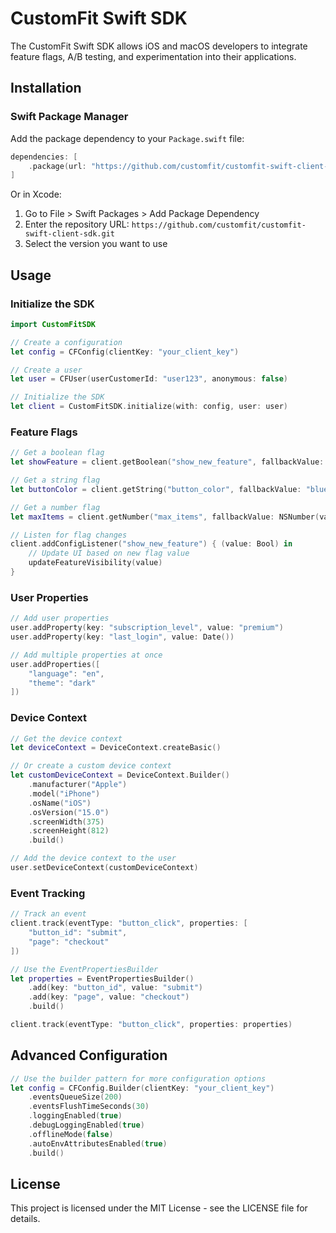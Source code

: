 # CustomFit Swift SDK

The CustomFit Swift SDK allows iOS and macOS developers to integrate feature flags, A/B testing, and experimentation into their applications.

## Installation

### Swift Package Manager

Add the package dependency to your `Package.swift` file:

```swift
dependencies: [
    .package(url: "https://github.com/customfit/customfit-swift-client-sdk.git", from: "1.0.0")
]
```

Or in Xcode:

1. Go to File > Swift Packages > Add Package Dependency
2. Enter the repository URL: `https://github.com/customfit/customfit-swift-client-sdk.git`
3. Select the version you want to use

## Usage

### Initialize the SDK

```swift
import CustomFitSDK

// Create a configuration
let config = CFConfig(clientKey: "your_client_key")

// Create a user
let user = CFUser(userCustomerId: "user123", anonymous: false)

// Initialize the SDK
let client = CustomFitSDK.initialize(with: config, user: user)
```

### Feature Flags

```swift
// Get a boolean flag
let showFeature = client.getBoolean("show_new_feature", fallbackValue: false)

// Get a string flag
let buttonColor = client.getString("button_color", fallbackValue: "blue")

// Get a number flag
let maxItems = client.getNumber("max_items", fallbackValue: NSNumber(value: 10))

// Listen for flag changes
client.addConfigListener("show_new_feature") { (value: Bool) in
    // Update UI based on new flag value
    updateFeatureVisibility(value)
}
```

### User Properties

```swift
// Add user properties
user.addProperty(key: "subscription_level", value: "premium")
user.addProperty(key: "last_login", value: Date())

// Add multiple properties at once
user.addProperties([
    "language": "en",
    "theme": "dark"
])
```

### Device Context

```swift
// Get the device context
let deviceContext = DeviceContext.createBasic()

// Or create a custom device context
let customDeviceContext = DeviceContext.Builder()
    .manufacturer("Apple")
    .model("iPhone")
    .osName("iOS")
    .osVersion("15.0")
    .screenWidth(375)
    .screenHeight(812)
    .build()

// Add the device context to the user
user.setDeviceContext(customDeviceContext)
```

### Event Tracking

```swift
// Track an event
client.track(eventType: "button_click", properties: [
    "button_id": "submit",
    "page": "checkout"
])

// Use the EventPropertiesBuilder
let properties = EventPropertiesBuilder()
    .add(key: "button_id", value: "submit")
    .add(key: "page", value: "checkout")
    .build()

client.track(eventType: "button_click", properties: properties)
```

## Advanced Configuration

```swift
// Use the builder pattern for more configuration options
let config = CFConfig.Builder(clientKey: "your_client_key")
    .eventsQueueSize(200)
    .eventsFlushTimeSeconds(30)
    .loggingEnabled(true)
    .debugLoggingEnabled(true)
    .offlineMode(false)
    .autoEnvAttributesEnabled(true)
    .build()
```

## License

This project is licensed under the MIT License - see the LICENSE file for details. 